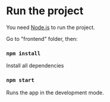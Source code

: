 # Run the project

You need [Node.js](https://nodejs.org/en/download) to run the project.

Go to "frontend" folder, then:

### `npm install`
Install all dependencies 

### `npm start`

Runs the app in the development mode.

